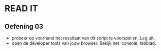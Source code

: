 # READ IT
## Oefening 03
* probeer op voorhand het resultaat van dit script te voorspellen. Leg uit.
* open de developer tools van jouw browser. Bekijk het 'console' tabblad.
